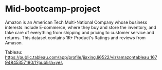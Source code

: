 # Mid-bootcamp-project
Amazon is an American Tech Multi-National Company whose business interests include E-commerce, where they buy and store the inventory, and take care of everything from shipping and pricing to customer service and returns.
This dataset contains 1K+ Product's Ratings and reviews from Amason.


Tableau:
https://public.tableau.com/app/profile/jiaxing.li6522/viz/amazontableau_16794845357180/1?publish=yes
